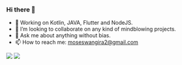 ### Hi there 👋

- 🌱 Working on Kotlin, JAVA, Flutter and NodeJS.
- 👯 I’m looking to collaborate on any kind of mindblowing projects.
- 💬 Ask me about anything without bias.
- 📫 How to reach me: moseswangira2@gmail.com


<img src = "https://github-readme-stats.vercel.app/api/top-langs/?username=MosesWangira&langs_count=10&hide=html&layout=compact&theme=radical"/>
<img src ="https://github-readme-stats.vercel.app/api?username=MosesWangira&show_icons=true&theme=radical&count_private=true"/> 



